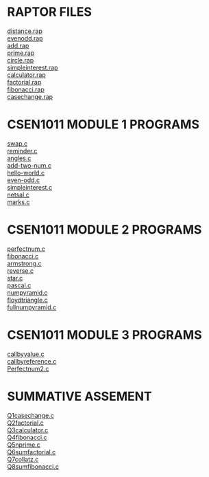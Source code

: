 # RAPTOR FILES


[distance.rap](https://github.com/PranatiKotra/CSEN1011/blob/7767299edd5dc1d80d7cd68ad823724542ef9f27/distance.rap)<br/>
[evenodd.rap](https://github.com/PranatiKotra/CSEN1011/blob/7767299edd5dc1d80d7cd68ad823724542ef9f27/evenodd.rap)<br/>
[add.rap](https://github.com/PranatiKotra/CSEN1011/blob/de14d58c1bc5eeb39591e7d15ce4c4b81eb87430/add.rap)<br/>
[prime.rap](https://github.com/PranatiKotra/CSEN1011/blob/85da2541064cc67b651ba8c6c3cc50fd1846989e/prime.rap)<br/>
[circle.rap](https://github.com/PranatiKotra/CSEN1011/blob/4dcad8fc42587e0d782dc52b3985490c1ddc1e17/circle.rap)<br/>
[simpleinterest.rap](https://github.com/PranatiKotra/CSEN1011/blob/8863514ddb3131515910c61d76ce3c4c6634a364/simpleinterest.rap)<br/>
[calculator.rap](https://github.com/PranatiKotra/CSEN1011/blob/13ab056e430f8c5f4919942556275e66938fd127/calculator.rap)<br/>
[factorial.rap](https://github.com/PranatiKotra/CSEN1011/blob/8db145f3d9af346f3bed10945512bf04c8252c8b/factorial.rap)<br/>
[fibonacci.rap](https://github.com/PranatiKotra/CSEN1011/blob/d308872599e3dab7cf25635181df49724500e1be/fibonacci.rap)<br/>
[casechange.rap](https://github.com/PranatiKotra/CSEN1011/blob/671bf26ce933c7c544f33664e8aad43d9e6754a5/casechange.rap)<br/>


# CSEN1011 MODULE 1 PROGRAMS


[swap.c](https://github.com/PranatiKotra/CSEN1011/blob/5658996a6389cc92515eb526bd84d09471220988/swap.c)<br/>
[reminder.c](https://github.com/PranatiKotra/CSEN1011/blob/5658996a6389cc92515eb526bd84d09471220988/reminder.c)<br/>
[angles.c](https://github.com/PranatiKotra/CSEN1011/blob/5658996a6389cc92515eb526bd84d09471220988/angles.c)<br/>
[add-two-num.c](https://github.com/PranatiKotra/CSEN1011/blob/5658996a6389cc92515eb526bd84d09471220988/add-two-num.c)<br/>
[hello-world.c](https://github.com/PranatiKotra/CSEN1011/blob/305d1f35a84c8b1632e26fd59eb27962d6adc1b1/hello-world.c)<br/>
[even-odd.c](https://github.com/PranatiKotra/CSEN1011/blob/4638212ccdb9bab51e4494b8d750f056578f2568/even-odd.c)<br/>
[simpleinterest.c](https://github.com/PranatiKotra/CSEN1011/blob/4c59365289209756ba8e1d7f730a7ce1d876e11d/simpleinterest.c)<br/>
[netsal.c](https://github.com/PranatiKotra/CSEN1011/blob/4c59365289209756ba8e1d7f730a7ce1d876e11d/netsal.c)<br/>
[marks.c](https://github.com/PranatiKotra/CSEN1011/blob/4c59365289209756ba8e1d7f730a7ce1d876e11d/marks.c)<br/>


# CSEN1011 MODULE 2 PROGRAMS


[perfectnum.c](https://github.com/PranatiKotra/CSEN1011/blob/a7e4a84e7ba910aabbd7df7d701d5578d434e25e/perfectnum.c)<br/>
[fibonacci.c](https://github.com/PranatiKotra/CSEN1011/blob/a7e4a84e7ba910aabbd7df7d701d5578d434e25e/fibonacci.c)<br/>
[armstrong.c](https://github.com/PranatiKotra/CSEN1011/blob/a7e4a84e7ba910aabbd7df7d701d5578d434e25e/armstrong.c)<br/>
[reverse.c](https://github.com/PranatiKotra/CSEN1011/blob/e22ef53bf08ff4a79e595c7183350f1835982a1c/reverse.c)<br/>
[star.c](https://github.com/PranatiKotra/CSEN1011/blob/9a50fa82f2e1360a3a58d266654433b88a01c038/star.c)<br/>
[pascal.c](https://github.com/PranatiKotra/CSEN1011/blob/4c59365289209756ba8e1d7f730a7ce1d876e11d/pascal.c)<br/>
[numpyramid.c](https://github.com/PranatiKotra/CSEN1011/blob/43e6f1da7076d4481acc6a8409d45197592b662e/numpyramid.c)<br/>
[floydtriangle.c](https://github.com/PranatiKotra/CSEN1011/blob/ecca3c80bf88f8426604a483a383d0f6ab060a51/floydtriangle.c)<br/>
[fullnumpyramid.c](https://github.com/PranatiKotra/CSEN1011/blob/23eecec774cec4883e3802faaed1d041b4800699/fullnumpyramid.c)<br/>


# CSEN1011 MODULE 3 PROGRAMS


[callbyvalue.c](https://github.com/PranatiKotra/CSEN1011/blob/00bc5d437d73f31573cfcb65976f298471838c5a/callbyvalue.c)<br/>
[callbyreference.c](https://github.com/PranatiKotra/CSEN1011/blob/675eb2a3a725008da2447160329110672266f5a1/callbyreference.c)<br/>
[Perfectnum2.c](https://github.com/PranatiKotra/CSEN1011/blob/afbf696c0528516049ad3e07e56c93ba8cfee3ac/perfectnum2.c)<br/>


# SUMMATIVE ASSEMENT
[Q1casechange.c](https://github.com/PranatiKotra/CSEN1011/blob/1ce97e08dd401765fc9e7f5e1aa6695d370e047d/Q1casechange.c)<br/>
[Q2factorial.c](https://github.com/PranatiKotra/CSEN1011/blob/6d706882a0318270445dbaa3a4542095fc4eef73/Q2factorial.c)<br/>
[Q3calculator.c](https://github.com/PranatiKotra/CSEN1011/blob/44da52b972c21ff8320bb57cb5a54c9df311ca33/Q3calculator.c)<br/>
[Q4fibonacci.c](https://github.com/PranatiKotra/CSEN1011/blob/44da52b972c21ff8320bb57cb5a54c9df311ca33/Q4fibonacci.c)<br/>
[Q5nprime.c]()<br/>
[Q6sumfactorial.c]()<br/>
[Q7collatz.c]()<br/>
[Q8sumfibonacci.c]()<br/>
